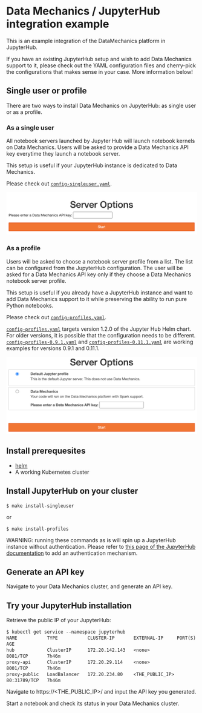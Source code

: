 # Data Mechanics / JupyterHub integration example

This is an example integration of the DataMechanics platform in JupyterHub.

If you have an existing JupyterHub setup and wish to add Data Mechanics support to it,
please check out the YAML configuration files and cherry-pick the configurations
that makes sense in your case.
More information below!

## Single user or profile

There are two ways to install Data Mechanics on JupyterHub: as single user or as a profile.

### As a single user

All notebook servers launched by Jupyter Hub will launch notebook kernels on Data Mechanics.
Users will be asked to provide a Data Mechanics API key everytime they launch a notebook server.

This setup is useful if your JupyterHub instance is dedicated to Data Mechanics.

Please check out [`config-singleuser.yaml`](config-singleuser.yaml).

![singleuser](resources/singleuser.png)

### As a profile

Users will be asked to choose a notebook server profile from a list.
The list can be configured from the JupyterHub configuration. The user will be asked for a Data Mechanics API key only if they choose a Data Mechanics notebook server profile.

This setup is useful if you already have a JupyterHub instance and want to add Data Mechanics support to it while preserving the ability to run pure Python notebooks.

Please check out [`config-profiles.yaml`](config-profiles.yaml).

[`config-profiles.yaml`](config-profiles.yaml) targets version 1.2.0 of the Jupyter Hub Helm chart.
For older versions, it is possible that the configuration needs to be different.
[`config-profiles-0.9.1.yaml`](config-profiles-0.9.1.yaml) and [`config-profiles-0.11.1.yaml`](config-profiles-0.11.1.yaml) are working examples for versions 0.9.1 and 0.11.1.

![profiles](resources/profiles.png)

## Install prerequesites

- [helm](https://helm.sh/)
- A working Kubernetes cluster

## Install JupyterHub on your cluster

```shell
$ make install-singleuser
```
or
```shell
$ make install-profiles
```

WARNING: running these commands as is will spin up a JupyterHub instance without authentication. Please refer to [this page of the JupyterHub documentation](https://zero-to-jupyterhub.readthedocs.io/en/latest/administrator/authentication.html) to add an authentication mechanism.

## Generate an API key

Navigate to your Data Mechanics cluster, and generate an API key.

## Try your JupyterHub installation

Retrieve the public IP of your JupyterHub:

```shell
$ kubectl get service --namespace jupyterhub
NAME           TYPE           CLUSTER-IP       EXTERNAL-IP     PORT(S)        AGE
hub            ClusterIP      172.20.142.143   <none>          8081/TCP       7h46m
proxy-api      ClusterIP      172.20.29.114    <none>          8001/TCP       7h46m
proxy-public   LoadBalancer   172.20.234.80    <THE_PUBLIC_IP> 80:31789/TCP   7h46m
```

Navigate to https://\<THE_PUBLIC_IP\>/ and input the API key you generated.

Start a notebook and check its status in your Data Mechanics cluster.
